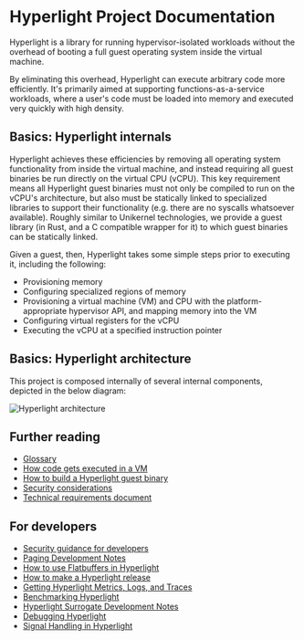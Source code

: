 # Hyperlight Project Documentation

Hyperlight is a library for running hypervisor-isolated workloads without the overhead of booting a full guest operating system inside the virtual machine.

By eliminating this overhead, Hyperlight can execute arbitrary code more efficiently. It's primarily aimed at supporting functions-as-a-service workloads, where a user's code must be loaded into memory and executed very quickly with high density.

## Basics: Hyperlight internals

Hyperlight achieves these efficiencies by removing all operating system functionality from inside the virtual machine, and instead requiring all guest binaries be run directly on the virtual CPU (vCPU). This key requirement means all Hyperlight guest binaries must not only be compiled to run on the vCPU's architecture, but also must be statically linked to specialized libraries to support their functionality (e.g. there are no syscalls whatsoever available). Roughly similar to Unikernel technologies, we provide a guest library (in Rust, and a C compatible wrapper for it) to which guest binaries can be statically linked.

Given a guest, then, Hyperlight takes some simple steps prior to executing it, including the following:

- Provisioning memory
- Configuring specialized regions of memory
- Provisioning a virtual machine (VM) and CPU with the platform-appropriate hypervisor API, and mapping memory into the VM
- Configuring virtual registers for the vCPU
- Executing the vCPU at a specified instruction pointer

## Basics: Hyperlight architecture

This project is composed internally of several internal components, depicted in the below diagram:

![Hyperlight architecture](./assets/hyperlight_arch.png)

## Further reading

* [Glossary](./glossary.md)
* [How code gets executed in a VM](./hyperlight-execution-details.md)
* [How to build a Hyperlight guest binary](./how-to-build-a-hyperlight-guest-binary.md)
* [Security considerations](./security.md)
* [Technical requirements document](./technical-requirements-document.md)

## For developers

* [Security guidance for developers](./security-guidance-for-developers.md)
* [Paging Development Notes](./paging-development-notes.md)
* [How to use Flatbuffers in Hyperlight](./how-to-use-flatbuffers.md)
* [How to make a Hyperlight release](./how-to-make-releases.md)
* [Getting Hyperlight Metrics, Logs, and Traces](./hyperlight-metrics-logs-and-traces.md)
* [Benchmarking Hyperlight](./benchmarking-hyperlight.md)
* [Hyperlight Surrogate Development Notes](./hyperlight-surrogate-development-notes.md)
* [Debugging Hyperlight](./debugging-hyperlight.md)
* [Signal Handling in Hyperlight](./signal-handlers-development-notes.md)
